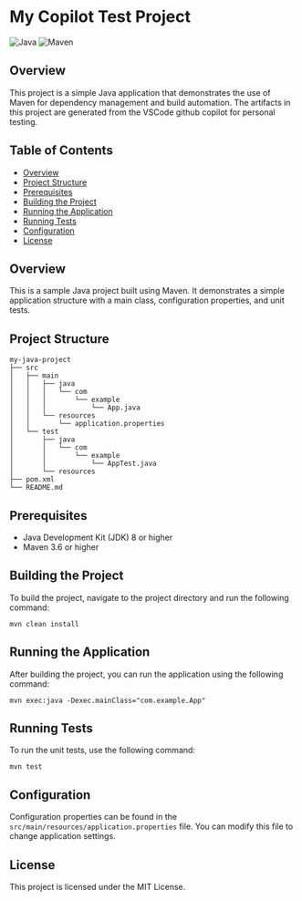 # My Copilot Test Project

![Java](https://img.shields.io/badge/java-11-blue.svg)
![Maven](https://img.shields.io/badge/maven-3.6.3-orange.svg)

## Overview

This project is a simple Java application that demonstrates the use of Maven for dependency management and build automation. The artifacts in this project are generated from the VSCode github copilot for personal testing.

## Table of Contents

- [Overview](#overview)
- [Project Structure](#project-structure)
- [Prerequisites](#prerequisites)
- [Building the Project](#building-the-project)
- [Running the Application](#running-the-application)
- [Running Tests](#running-tests)
- [Configuration](#configuration)
- [License](#license)

## Overview

This is a sample Java project built using Maven. It demonstrates a simple application structure with a main class, configuration properties, and unit tests.

## Project Structure

```
my-java-project
├── src
│   ├── main
│   │   ├── java
│   │   │   └── com
│   │   │       └── example
│   │   │           └── App.java
│   │   └── resources
│   │       └── application.properties
│   └── test
│       ├── java
│       │   └── com
│       │       └── example
│       │           └── AppTest.java
│       └── resources
├── pom.xml
└── README.md
```

## Prerequisites

- Java Development Kit (JDK) 8 or higher
- Maven 3.6 or higher

## Building the Project

To build the project, navigate to the project directory and run the following command:

```
mvn clean install
```

## Running the Application

After building the project, you can run the application using the following command:

```
mvn exec:java -Dexec.mainClass="com.example.App"
```

## Running Tests

To run the unit tests, use the following command:

```
mvn test
```

## Configuration

Configuration properties can be found in the `src/main/resources/application.properties` file. You can modify this file to change application settings.

## License

This project is licensed under the MIT License.
